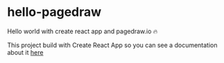 # hello-pagedraw

Hello world with create react app and pagedraw.io 🔥

This project build with Create React App so you can see a documentation about it [here](https://github.com/facebook/create-react-app)